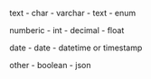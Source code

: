 text - char - varchar - text - enum

numberic - int - decimal - float

date - date - datetime or timestamp

other - boolean - json
